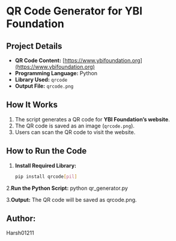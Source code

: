 # QR Code Generator for YBI Foundation  


##  Project Details  
- **QR Code Content:** [https://www.ybifoundation.org](https://www.ybifoundation.org)  
- **Programming Language:** Python  
- **Library Used:** `qrcode`  
- **Output File:** `qrcode.png`  

##  How It Works  
1. The script generates a QR code for **YBI Foundation’s website**.  
2. The QR code is saved as an image (`qrcode.png`).  
3. Users can scan the QR code to visit the website.  

##  How to Run the Code  
1. **Install Required Library:**  
   ```bash
   pip install qrcode[pil]
2.**Run the Python Script:**
python qr_generator.py

3.**Output:** The QR code will be saved as qrcode.png.

## Author:
Harsh01211

